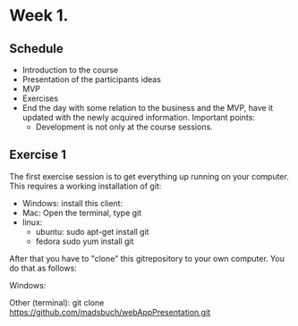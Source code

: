 Week 1.
=======

Schedule
--------
* Introduction to the course
* Presentation of the participants ideas
* MVP
* Exercises
* End the day with some relation to the business and the MVP, have it updated
  with the newly acquired information. Important points:
  * Development is not only at the course sessions.


Exercise 1
----------
The first exercise session is to get everything up running on your computer.
This requires a working installation of git:

* Windows: install this client: 
* Mac: Open the terminal, type git
* linux:
  * ubuntu: sudo apt-get install git
  * fedora sudo yum install git

After that you have to "clone" this gitrepository to your own computer. You do
that as follows:

Windows:

Other (terminal):
	git clone https://github.com/madsbuch/webAppPresentation.git
